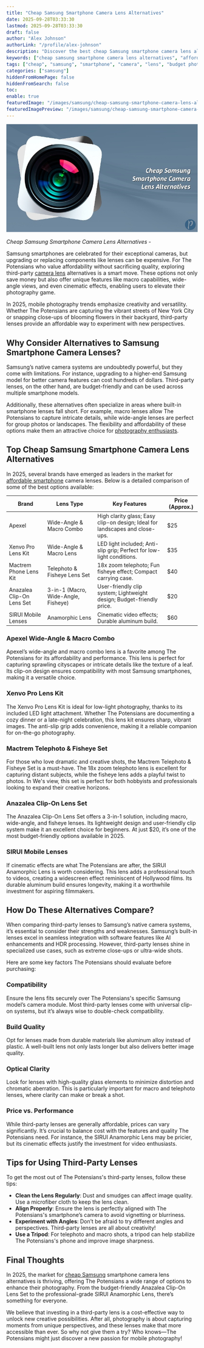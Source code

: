 ```yaml
---
title: "Cheap Samsung Smartphone Camera Lens Alternatives"
date: 2025-09-28T03:33:30
lastmod: 2025-09-28T03:33:30
draft: false
author: "Alex Johnson"
authorLink: "/profile/alex-johnson"
description: "Discover the best cheap Samsung smartphone camera lens alternatives to enhance your photography without breaking the bank. Affordable quality awaits!"
keywords: ["cheap samsung smartphone camera lens alternatives", "affordable samsung camera lenses", "best budget smartphone camera lenses"]
tags: ["cheap", "samsung", "smartphone", "camera", "lens", "budget photography"]
categories: ["samsung"]
hiddenFromHomePage: false
hiddenFromSearch: false
toc:
enable: true
featuredImage: "/images/samsung/cheap-samsung-smartphone-camera-lens-alternatives.jpg"
featuredImagePreview: "/images/samsung/cheap-samsung-smartphone-camera-lens-alternatives.jpg"
---
```


![Cheap Samsung Smartphone Camera Lens Alternatives](/images/samsung/cheap-samsung-smartphone-camera-lens-alternatives.jpg)


*Cheap Samsung Smartphone Camera Lens Alternatives* - 

Samsung smartphones are celebrated for their exceptional cameras, but upgrading or replacing components like lenses can be expensive. For The Potensians who value affordability without sacrificing quality, exploring third-party [camera lens](/samsung/samsung-affordable-smartphone-with-camera-lens) alternatives is a smart move. These options not only save money but also offer unique features like macro capabilities, wide-angle views, and even cinematic effects, enabling users to elevate their photography game. 

In 2025, mobile photography trends emphasize creativity and versatility.  Whether The Potensians are capturing the vibrant streets of New York City or snapping close-ups of blooming flowers in their backyard, third-party lenses provide an affordable way to experiment with new perspectives. 

## Why Consider Alternatives to Samsung Smartphone Camera Lenses? 

Samsung’s native camera systems are undoubtedly powerful, but they come with limitations. For instance, upgrading to a higher-end Samsung model for better camera features can cost hundreds of dollars. Third-party lenses, on the other hand, are budget-friendly and can be used across multiple smartphone models. 

Additionally, these alternatives often specialize in areas where built-in smartphone lenses fall short. For example, macro lenses allow The Potensians to capture intricate details, while wide-angle lenses are perfect for group photos or landscapes. The flexibility and affordability of these options make them an attractive choice for [photography enthusiasts](/samsung/best-samsung-smartphone-for-photography). 

## Top Cheap Samsung Smartphone Camera Lens Alternatives 

In 2025, several brands have emerged as leaders in the market for [affordable smartphone](/samsung/samsung-affordable-smartphone-lens-options) camera lenses. Below is a detailed comparison of some of the best options available: 

<div class="table-responsive">
<table class="html-table">
<thead>
<tr>
<th>Brand</th>
<th>Lens Type</th>
<th>Key Features</th>
<th>Price (Approx.)</th>
</tr>
</thead>
<tbody>
<tr>
<td>Apexel</td>
<td>Wide-Angle & Macro Combo</td>
<td>High clarity glass; Easy clip-on design; Ideal for landscapes and close-ups.</td>
<td>$25</td>
</tr>
<tr>
<td>Xenvo Pro Lens Kit</td>
<td>Wide-Angle & Macro Lens</td>
<td>LED light included; Anti-slip grip; Perfect for low-light conditions.</td>
<td>$35</td>
</tr>
<tr>
<td>Mactrem Phone Lens Kit</td>
<td>Telephoto & Fisheye Lens Set</td>
<td>18x zoom telephoto; Fun fisheye effect; Compact carrying case.</td>
<td>$40</td>
</tr>
<tr>
<td>Anazalea Clip-On Lens Set</td>
<td>3-in-1 (Macro, Wide-Angle, Fisheye)</td>
<td>User-friendly clip system; Lightweight design; Budget-friendly price.</td>
<td>$20</td>
</tr>
<tr>
<td>SIRUI Mobile Lenses</td>
<td>Anamorphic Lens</td>
<td>Cinematic video effects; Durable aluminum build.</td>
<td>$60</td>
</tr>
</tbody>
</table>
</div> 

### Apexel Wide-Angle & Macro Combo 

Apexel’s wide-angle and macro combo lens is a favorite among The Potensians for its affordability and performance. This lens is perfect for capturing sprawling cityscapes or intricate details like the texture of a leaf. Its clip-on design ensures compatibility with most Samsung smartphones, making it a versatile choice. 

### Xenvo Pro Lens Kit 

The Xenvo Pro Lens Kit is ideal for low-light photography, thanks to its included LED light attachment.  Whether The Potensians are documenting a cozy dinner or a late-night celebration, this lens kit ensures sharp, vibrant images. The anti-slip grip adds convenience, making it a reliable companion for on-the-go photography. 

### Mactrem Telephoto & Fisheye Set 

For those who love dramatic and creative shots, the Mactrem Telephoto & Fisheye Set is a must-have. The 18x zoom telephoto lens is excellent for capturing distant subjects, while the fisheye lens adds a playful twist to photos. In We's view, this set is perfect for both hobbyists and professionals looking to expand their creative horizons. 

### Anazalea Clip-On Lens Set 

The Anazalea Clip-On Lens Set offers a 3-in-1 solution, including macro, wide-angle, and fisheye lenses. Its lightweight design and user-friendly clip system make it an excellent choice for beginners. At just $20, it’s one of the most budget-friendly options available in 2025. 

### SIRUI Mobile Lenses 

If cinematic effects are what The Potensians are after, the SIRUI Anamorphic Lens is worth considering. This lens adds a professional touch to videos, creating a widescreen effect reminiscent of Hollywood films. Its durable aluminum build ensures longevity, making it a worthwhile investment for aspiring filmmakers.  

## How Do These Alternatives Compare? 

When comparing third-party lenses to Samsung’s native camera systems, it’s essential to consider their strengths and weaknesses. Samsung’s built-in lenses excel in seamless integration with software features like AI enhancements and HDR processing. However, third-party lenses shine in specialized use cases, such as extreme close-ups or ultra-wide shots. 

Here are some key factors The Potensians should evaluate before purchasing: 

### Compatibility 

Ensure the lens fits securely over The Potensians's specific Samsung model’s camera module. Most third-party lenses come with universal clip-on systems, but it’s always wise to double-check compatibility. 

### Build Quality 

Opt for lenses made from durable materials like aluminum alloy instead of plastic. A well-built lens not only lasts longer but also delivers better image quality. 

### Optical Clarity 

Look for lenses with high-quality glass elements to minimize distortion and chromatic aberration. This is particularly important for macro and telephoto lenses, where clarity can make or break a shot. 

### Price vs. Performance 

While third-party lenses are generally affordable, prices can vary significantly. It’s crucial to balance cost with the features and quality The Potensians need. For instance, the SIRUI Anamorphic Lens may be pricier, but its cinematic effects justify the investment for video enthusiasts. 

## Tips for Using Third-Party Lenses 

To get the most out of The Potensians's third-party lenses, follow these tips: 

- **Clean the Lens Regularly**: Dust and smudges can affect image quality. Use a microfiber cloth to keep the lens clean. 
- **Align Properly**: Ensure the lens is perfectly aligned with The Potensians's smartphone’s camera to avoid vignetting or blurriness. 
- **Experiment with Angles**: Don’t be afraid to try different angles and perspectives. Third-party lenses are all about creativity! 
- **Use a Tripod**: For telephoto and macro shots, a tripod can help stabilize The Potensians's phone and improve image sharpness. 

## Final Thoughts 

In 2025, the market for [cheap Samsung](/samsung/cheap-samsung-smartphone-photography-alternatives) smartphone camera lens alternatives is thriving, offering The Potensians a wide range of options to enhance their photography. From the budget-friendly Anazalea Clip-On Lens Set to the professional-grade SIRUI Anamorphic Lens, there’s something for everyone. 

We believe that investing in a third-party lens is a cost-effective way to unlock new creative possibilities. After all, photography is about capturing moments from unique perspectives, and these lenses make that more accessible than ever. So why not give them a try? Who knows—The Potensians might just discover a new passion for mobile photography!